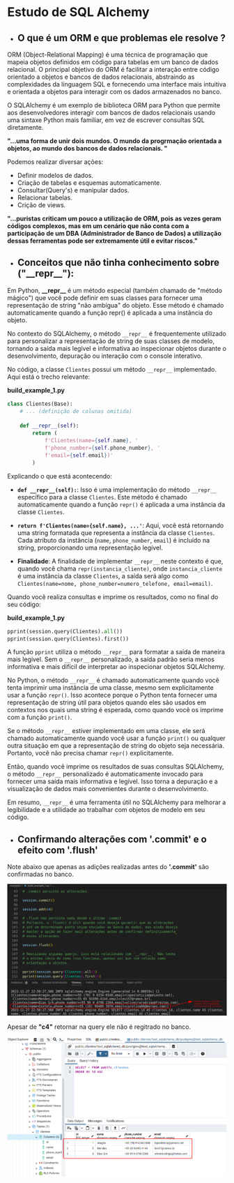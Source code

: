 # Estudo de SQL Alchemy

 - ## O que é um ORM e que problemas ele resolve ?

ORM (Object-Relational Mapping) é uma técnica de programação que mapeia objetos definidos em código para tabelas em um banco de dados relacional. O principal objetivo do ORM é facilitar a interação entre código orientado a objetos e bancos de dados relacionais, abstraindo as complexidades da linguagem SQL e fornecendo uma interface mais intuitiva e orientada a objetos para interagir com os dados armazenados no banco.

O SQLAlchemy é um exemplo de biblioteca ORM para Python que permite aos desenvolvedores interagir com bancos de dados relacionais usando uma sintaxe Python mais familiar, em vez de escrever consultas SQL diretamente.

**"...uma forma de unir dois mundos. O mundo da progrmação orientada a objetos, ao mundo dos bancos de dados relacionais. "**

Podemos realizar diversar ações:

- Definir modelos de dados.
- Criação de tabelas e esquemas automaticamente.
- Consultar(Query's) e manipular dados.
- Relacionar tabelas.
- Crição de views.

**"...puristas criticam um pouco a utilização de ORM, pois as vezes geram códigos complexos, mas em um cenário que não conta com a participação de um DBA (Administrador de Banco de Dados) a utilização dessas ferramentas pode ser extremamente útil e evitar riscos."**

- ## Conceitos que não tinha conhecimento sobre (**"\_\_repr\_\_"**):


Em Python, **\_\_repr\_\_** é um método especial (também chamado de "método mágico") que você pode definir em suas classes para fornecer uma representação de string "não ambígua" do objeto. Esse método é chamado automaticamente quando a função repr() é aplicada a uma instância do objeto.


No contexto do SQLAlchemy, o método `__repr__` é frequentemente utilizado para personalizar a representação de string de suas classes de modelo, tornando a saída mais legível e informativa ao inspecionar objetos durante o desenvolvimento, depuração ou interação com o console interativo.

No código, a classe `Clientes` possui um método `__repr__` implementado. Aqui está o trecho relevante:


**build_example_1.py**

```python
class Clientes(Base):
    # ... (definição de colunas omitida)

    def __repr__(self):
        return (
            f'Clientes(name={self.name}, '
            f'phone_number={self.phone_number}, '
            f'email={self.email})'
        )
```

Explicando o que está acontecendo:

- **`def __repr__(self):`**: Isso é uma implementação do método `__repr__` específico para a classe `Clientes`. Este método é chamado automaticamente quando a função `repr()` é aplicada a uma instância da classe `Clientes`.

- **`return f'Clientes(name={self.name}, ...'`**: Aqui, você está retornando uma string formatada que representa a instância da classe `Clientes`. Cada atributo da instância (`name`, `phone_number`, `email`) é incluído na string, proporcionando uma representação legível.

- **Finalidade**: A finalidade de implementar `__repr__` neste contexto é que, quando você chama `repr(instancia_cliente)`, onde `instancia_cliente` é uma instância da classe `Clientes`, a saída será algo como `Clientes(name=nome, phone_number=numero_telefone, email=email)`.

Quando você realiza consultas e imprime os resultados, como no final do seu código:

**build_example_1.py**

```python
pprint(session.query(Clientes).all())
pprint(session.query(Clientes).first())
```

A função `pprint` utiliza o método `__repr__` para formatar a saída de maneira mais legível. Sem o `__repr__` personalizado, a saída padrão seria menos informativa e mais difícil de interpretar ao inspecionar objetos SQLAlchemy.

No Python, o método `__repr__` é chamado automaticamente quando você tenta imprimir uma instância de uma classe, mesmo sem explicitamente usar a função `repr()`. Isso acontece porque o Python tenta fornecer uma representação de string útil para objetos quando eles são usados em contextos nos quais uma string é esperada, como quando você os imprime com a função `print()`.

Se o método `__repr__` estiver implementado em uma classe, ele será chamado automaticamente quando você usar a função `print()` ou qualquer outra situação em que a representação de string do objeto seja necessária. Portanto, você não precisa chamar `repr()` explicitamente.

Então, quando você imprime os resultados de suas consultas SQLAlchemy, o método `__repr__` personalizado é automaticamente invocado para fornecer uma saída mais informativa e legível. Isso torna a depuração e a visualização de dados mais convenientes durante o desenvolvimento.

Em resumo, `__repr__` é uma ferramenta útil no SQLAlchemy para melhorar a legibilidade e a utilidade ao trabalhar com objetos de modelo em seu código.

- ## Confirmando alterações com '.commit' e o efeito com '.flush'

Note abaixo que apenas as adições realizadas antes do **'.commit'** são confirmadas no banco.

![before_commit](./assets/before_commit.png)

Apesar de **"c4"** retornar na query ele não é regitrado no banco.

![db_without_flush](./assets/db_without_flush.png)
